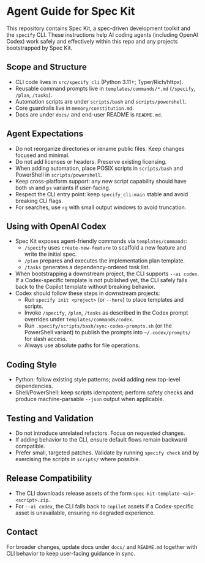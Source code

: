 # Agent Guide for Spec Kit

This repository contains Spec Kit, a spec-driven development toolkit and the `specify` CLI. These instructions help AI coding agents (including OpenAI Codex) work safely and effectively within this repo and any projects bootstrapped by Spec Kit.

## Scope and Structure

- CLI code lives in `src/specify_cli` (Python 3.11+; Typer/Rich/httpx).
- Reusable command prompts live in `templates/commands/*.md` (`/specify`, `/plan`, `/tasks`).
- Automation scripts are under `scripts/bash` and `scripts/powershell`.
- Core guardrails live in `memory/constitution.md`.
- Docs are under `docs/` and end-user README is `README.md`.

## Agent Expectations

- Do not reorganize directories or rename public files. Keep changes focused and minimal.
- Do not add licenses or headers. Preserve existing licensing.
- When adding automation, place POSIX scripts in `scripts/bash` and PowerShell in `scripts/powershell`.
- Keep cross-platform support: any new script capability should have both `sh` and `ps` variants if user-facing.
- Respect the CLI entry point: keep `specify_cli:main` stable and avoid breaking CLI flags.
- For searches, use `rg` with small output windows to avoid truncation.

## Using with OpenAI Codex

- Spec Kit exposes agent-friendly commands via `templates/commands`:
  - `/specify` uses `create-new-feature` to scaffold a new feature and write the initial spec.
  - `/plan` prepares and executes the implementation plan template.
  - `/tasks` generates a dependency-ordered task list.
- When bootstrapping a downstream project, the CLI supports `--ai codex`. If a Codex-specific template is not published yet, the CLI safely falls back to the Copilot template without breaking behavior.
- Codex should follow these steps in downstream projects:
  - Run `specify init <project>` (or `--here`) to place templates and scripts.
  - Invoke `/specify`, `/plan`, `/tasks` as described in the Codex prompt overrides under `templates/commands/codex`.
  - Run `.specify/scripts/bash/sync-codex-prompts.sh` (or the PowerShell variant) to publish the prompts into `~/.codex/prompts/` for slash access.
  - Always use absolute paths for file operations.

## Coding Style

- Python: follow existing style patterns; avoid adding new top-level dependencies.
- Shell/PowerShell: keep scripts idempotent; perform safety checks and produce machine-parsable `--json` output when applicable.

## Testing and Validation

- Do not introduce unrelated refactors. Focus on requested changes.
- If adding behavior to the CLI, ensure default flows remain backward compatible.
- Prefer small, targeted patches. Validate by running `specify check` and by exercising the scripts in `scripts/` where possible.

## Release Compatibility

- The CLI downloads release assets of the form `spec-kit-template-<ai>-<script>.zip`.
- For `--ai codex`, the CLI falls back to `copilot` assets if a Codex-specific asset is unavailable, ensuring no degraded experience.

## Contact

For broader changes, update docs under `docs/` and `README.md` together with CLI behavior to keep user-facing guidance in sync.
